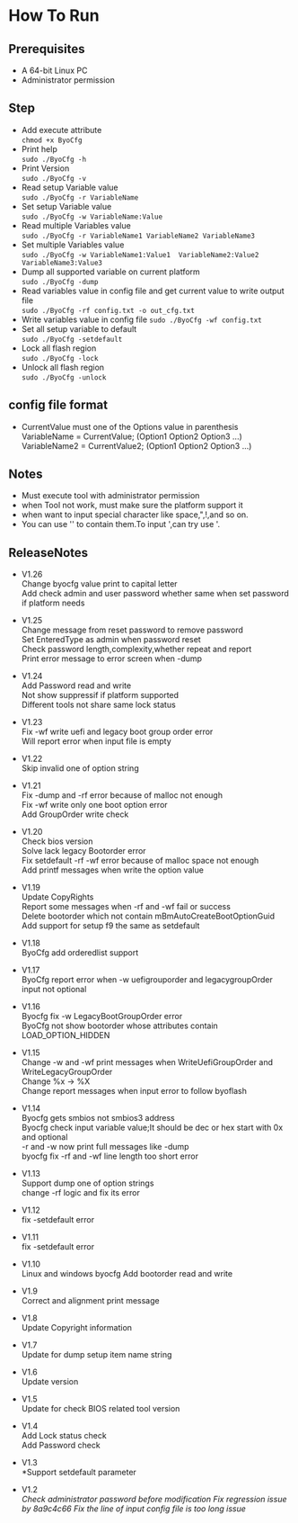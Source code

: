 # How To Run  
## Prerequisites  
* A 64-bit Linux PC
* Administrator permission

## Step
* Add execute attribute  
  `chmod +x ByoCfg `  
* Print help  
  `sudo ./ByoCfg -h `  
* Print Version  
  `sudo ./ByoCfg -v `  
* Read setup Variable value  
  `sudo ./ByoCfg -r VariableName`  
* Set setup Variable value  
  `sudo ./ByoCfg -w VariableName:Value `  
* Read multiple Variables value  
  `sudo ./ByoCfg -r VariableName1 VariableName2 VariableName3`  
* Set multiple Variables value  
  `sudo ./ByoCfg -w VariableName1:Value1  VariableName2:Value2  VariableName3:Value3`  
* Dump all supported variable on current platform  
  `sudo ./ByoCfg -dump`  
* Read variables value in config file and get current value to write output file  
  `sudo ./ByoCfg -rf config.txt -o out_cfg.txt`  
* Write variables value in config file
  `sudo ./ByoCfg -wf config.txt`  
* Set all setup variable to default  
  `sudo ./ByoCfg -setdefault`  
* Lock all flash region  
  `sudo ./ByoCfg -lock`  
* Unlock all flash region  
  `sudo ./ByoCfg -unlock`  

## config file format  
* CurrentValue must one of the Options value in parenthesis  
VariableName = CurrentValue; (Option1 Option2 Option3 ...)  
VariableName2 = CurrentValue2; (Option1 Option2 Option3 ...)  


 
## Notes
-  Must execute tool with administrator permission
-  when Tool not work, must make sure the platform support it
-  when want to input special character like space,",!,and so on.  
-  You can use '' to contain them.To input ',can try use \'.

## ReleaseNotes  
- V1.26  
  Change byocfg value print to capital letter  
  Add check admin and user password whether same when set password if platform needs  

- V1.25  
  Change message from reset password to remove password  
  Set EnteredType as admin when password reset  
  Check password length,complexity,whether repeat and report  
  Print error message to error screen when -dump  

- V1.24  
  Add Password read and write  
  Not show suppressif if platform supported  
  Different tools not share same lock status  

- V1.23  
  Fix -wf write uefi and legacy boot group order error  
  Will report error when input file is empty  

- V1.22  
  Skip invalid one of option string  

- V1.21  
  Fix -dump and -rf error because of malloc not enough  
  Fix -wf write only one boot option error  
  Add GroupOrder write check  

- V1.20  
  Check bios version  
  Solve lack legacy Bootorder error  
  Fix setdefault -rf -wf error because of malloc space not enough  
  Add printf messages when write the option value  

- V1.19  
  Update CopyRights  
  Report some messages when -rf and -wf fail or success  
  Delete bootorder which not contain mBmAutoCreateBootOptionGuid  
  Add support for setup f9 the same as setdefault  

- V1.18  
  ByoCfg add orderedlist support  

- V1.17  
  ByoCfg report error when -w uefigrouporder and legacygroupOrder input not optional  

- V1.16  
  Byocfg fix -w LegacyBootGroupOrder error  
  ByoCfg not show bootorder whose attributes contain LOAD_OPTION_HIDDEN  

- V1.15  
  Change -w and -wf print messages when WriteUefiGroupOrder and WriteLegacyGroupOrder  
  Change %x -> %X  
  Change report messages when input error to follow byoflash  

- V1.14  
  Byocfg gets smbios not smbios3 address  
  Byocfg check input variable value;It should be dec or hex start with 0x and optional  
  -r and -w now print full messages like -dump  
  byocfg fix -rf and -wf line length too short error  

- V1.13  
  Support dump one of option strings  
  change -rf logic and fix its error  

- V1.12  
  fix -setdefault error  

- V1.11  
  fix -setdefault error  

- V1.10  
  Linux and windows byocfg Add bootorder read and write  

- V1.9  
  Correct and alignment print message  

- V1.8  
  Update Copyright information  

- V1.7  
  Update for dump setup item name string  

- V1.6  
  Update version  

- V1.5  
  Update for check BIOS related tool version  

- V1.4  
  Add Lock status check  
  Add Password check  
- V1.3  
  *Support setdefault parameter  
- V1.2  
  *Check administrator password before modification*
  *Fix regression issue by 8a9c4c66*
  *Fix the line of input config file is too long issue*
